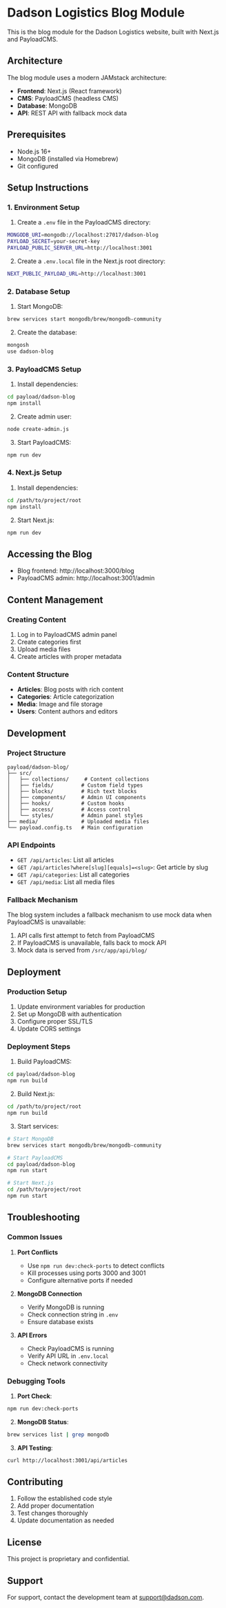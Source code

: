# Dadson Logistics Blog Module

This is the blog module for the Dadson Logistics website, built with Next.js and PayloadCMS.

## Architecture

The blog module uses a modern JAMstack architecture:

- **Frontend**: Next.js (React framework)
- **CMS**: PayloadCMS (headless CMS)
- **Database**: MongoDB
- **API**: REST API with fallback mock data

## Prerequisites

- Node.js 16+
- MongoDB (installed via Homebrew)
- Git configured

## Setup Instructions

### 1. Environment Setup

1. Create a `.env` file in the PayloadCMS directory:
```bash
MONGODB_URI=mongodb://localhost:27017/dadson-blog
PAYLOAD_SECRET=your-secret-key
PAYLOAD_PUBLIC_SERVER_URL=http://localhost:3001
```

2. Create a `.env.local` file in the Next.js root directory:
```bash
NEXT_PUBLIC_PAYLOAD_URL=http://localhost:3001
```

### 2. Database Setup

1. Start MongoDB:
```bash
brew services start mongodb/brew/mongodb-community
```

2. Create the database:
```bash
mongosh
use dadson-blog
```

### 3. PayloadCMS Setup

1. Install dependencies:
```bash
cd payload/dadson-blog
npm install
```

2. Create admin user:
```bash
node create-admin.js
```

3. Start PayloadCMS:
```bash
npm run dev
```

### 4. Next.js Setup

1. Install dependencies:
```bash
cd /path/to/project/root
npm install
```

2. Start Next.js:
```bash
npm run dev
```

## Accessing the Blog

- Blog frontend: http://localhost:3000/blog
- PayloadCMS admin: http://localhost:3001/admin

## Content Management

### Creating Content

1. Log in to PayloadCMS admin panel
2. Create categories first
3. Upload media files
4. Create articles with proper metadata

### Content Structure

- **Articles**: Blog posts with rich content
- **Categories**: Article categorization
- **Media**: Image and file storage
- **Users**: Content authors and editors

## Development

### Project Structure

```
payload/dadson-blog/
├── src/
│   ├── collections/     # Content collections
│   ├── fields/         # Custom field types
│   ├── blocks/         # Rich text blocks
│   ├── components/     # Admin UI components
│   ├── hooks/          # Custom hooks
│   ├── access/         # Access control
│   └── styles/         # Admin panel styles
├── media/              # Uploaded media files
└── payload.config.ts   # Main configuration
```

### API Endpoints

- `GET /api/articles`: List all articles
- `GET /api/articles?where[slug][equals]=<slug>`: Get article by slug
- `GET /api/categories`: List all categories
- `GET /api/media`: List all media files

### Fallback Mechanism

The blog system includes a fallback mechanism to use mock data when PayloadCMS is unavailable:

1. API calls first attempt to fetch from PayloadCMS
2. If PayloadCMS is unavailable, falls back to mock API
3. Mock data is served from `/src/app/api/blog/`

## Deployment

### Production Setup

1. Update environment variables for production
2. Set up MongoDB with authentication
3. Configure proper SSL/TLS
4. Update CORS settings

### Deployment Steps

1. Build PayloadCMS:
```bash
cd payload/dadson-blog
npm run build
```

2. Build Next.js:
```bash
cd /path/to/project/root
npm run build
```

3. Start services:
```bash
# Start MongoDB
brew services start mongodb/brew/mongodb-community

# Start PayloadCMS
cd payload/dadson-blog
npm run start

# Start Next.js
cd /path/to/project/root
npm run start
```

## Troubleshooting

### Common Issues

1. **Port Conflicts**
   - Use `npm run dev:check-ports` to detect conflicts
   - Kill processes using ports 3000 and 3001
   - Configure alternative ports if needed

2. **MongoDB Connection**
   - Verify MongoDB is running
   - Check connection string in `.env`
   - Ensure database exists

3. **API Errors**
   - Check PayloadCMS is running
   - Verify API URL in `.env.local`
   - Check network connectivity

### Debugging Tools

1. **Port Check**:
```bash
npm run dev:check-ports
```

2. **MongoDB Status**:
```bash
brew services list | grep mongodb
```

3. **API Testing**:
```bash
curl http://localhost:3001/api/articles
```

## Contributing

1. Follow the established code style
2. Add proper documentation
3. Test changes thoroughly
4. Update documentation as needed

## License

This project is proprietary and confidential.

## Support

For support, contact the development team at [support@dadson.com](mailto:support@dadson.com). 